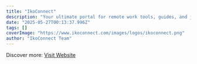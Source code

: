 ```yaml
---
title: "IkoConnect"
description: "Your ultimate portal for remote work tools, guides, and jobs."
date: "2025-05-27T00:13:37.996Z"
tags: []
coverImage: "https://www.ikoconnect.com/images/logos/ikoconnect.png"
author: "IkoConnect Team"
---
```


Discover more: [Visit Website](#)
